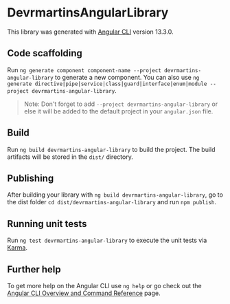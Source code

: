 # DevrmartinsAngularLibrary

This library was generated with [Angular CLI](https://github.com/angular/angular-cli) version 13.3.0.

## Code scaffolding

Run `ng generate component component-name --project devrmartins-angular-library` to generate a new component. You can also use `ng generate directive|pipe|service|class|guard|interface|enum|module --project devrmartins-angular-library`.
> Note: Don't forget to add `--project devrmartins-angular-library` or else it will be added to the default project in your `angular.json` file. 

## Build

Run `ng build devrmartins-angular-library` to build the project. The build artifacts will be stored in the `dist/` directory.

## Publishing

After building your library with `ng build devrmartins-angular-library`, go to the dist folder `cd dist/devrmartins-angular-library` and run `npm publish`.

## Running unit tests

Run `ng test devrmartins-angular-library` to execute the unit tests via [Karma](https://karma-runner.github.io).

## Further help

To get more help on the Angular CLI use `ng help` or go check out the [Angular CLI Overview and Command Reference](https://angular.io/cli) page.
